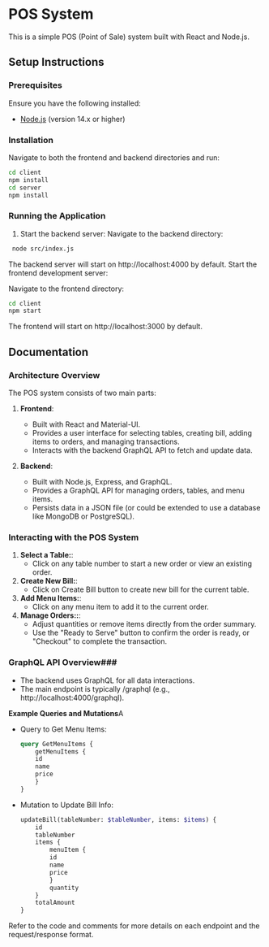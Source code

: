 # POS System

This is a simple POS (Point of Sale) system built with React and Node.js.

## Setup Instructions

### Prerequisites

Ensure you have the following installed:

- [Node.js](https://nodejs.org/) (version 14.x or higher)


### Installation
Navigate to both the frontend and backend directories and run:

```zsh 
cd client
npm install
cd server
npm install
```

### Running the Application

1. Start the backend server:
Navigate to the backend directory:
```zsh
 node src/index.js
```

The backend server will start on http://localhost:4000 by default.
Start the frontend development server:

Navigate to the frontend directory:
```zsh
cd client
npm start
```
The frontend will start on http://localhost:3000 by default.


## Documentation

### Architecture Overview

The POS system consists of two main parts:

1. **Frontend**:
   - Built with React and Material-UI.
   - Provides a user interface for selecting tables, creating bill, adding items to orders, and managing transactions.
   - Interacts with the backend GraphQL API to fetch and update data.

2. **Backend**:
   - Built with Node.js, Express, and GraphQL.
   - Provides a GraphQL API for managing orders, tables, and menu items.
   - Persists data in a JSON file (or could be extended to use a database like MongoDB or PostgreSQL).

### Interacting with the POS System

1. **Select a Table:**:
    - Click on any table number to start a new order or view an existing order.
2. **Create New Bill:**:
    - Click on Create Bill button to create new bill for the current table.
3. **Add Menu Items:**:
    - Click on any menu item to add it to the current order.
4. **Manage Orders::**:
    - Adjust quantities or remove items directly from the order summary.
    - Use the "Ready to Serve" button to confirm the order is ready, or "Checkout" to complete the transaction.


### GraphQL API Overview### 
- The backend uses GraphQL for all data interactions.
- The main endpoint is typically /graphql (e.g., http://localhost:4000/graphql).

**Example Queries and Mutations**A
- Query to Get Menu Items:
    ```graphql
    query GetMenuItems {
        getMenuItems {
        id
        name
        price
        }
    }
    ```
- Mutation to Update Bill Info:
    ```graphql
    updateBill(tableNumber: $tableNumber, items: $items) {
        id
        tableNumber
        items {
            menuItem {
            id
            name
            price
            }
            quantity
        }
        totalAmount
    }
    ```

Refer to the code and comments for more details on each endpoint and the request/response format.
